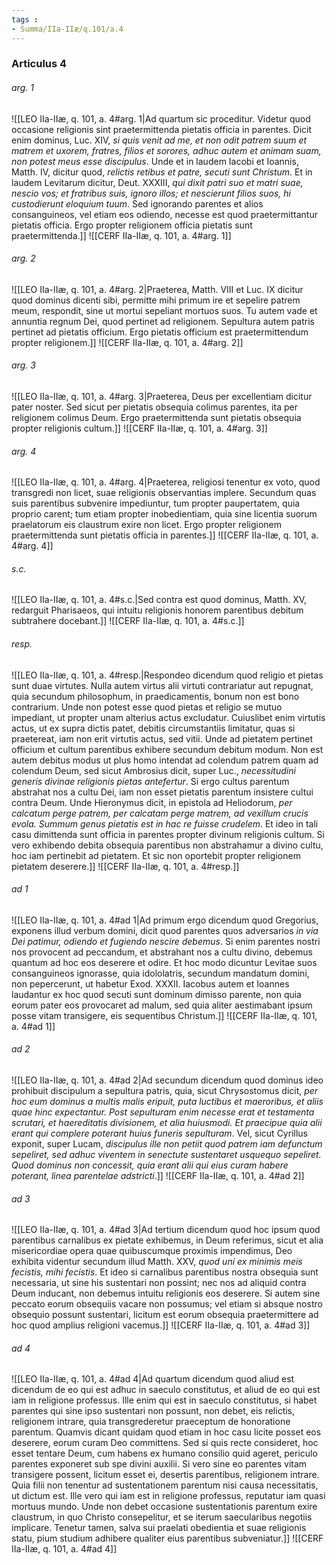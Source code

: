 ```yaml
---
tags : 
- Summa/IIa-IIæ/q.101/a.4
---
```


### Articulus 4

###### arg. 1
![[LEO IIa-IIæ, q. 101, a. 4#arg. 1|Ad quartum sic proceditur. Videtur quod occasione religionis sint praetermittenda pietatis officia in parentes. Dicit enim dominus, Luc. XIV, *si quis venit ad me, et non odit patrem suum et matrem et uxorem, fratres, filios et sorores, adhuc autem et animam suam, non potest meus esse discipulus*. Unde et in laudem Iacobi et Ioannis, Matth. IV, dicitur quod, *relictis retibus et patre, secuti sunt Christum*. Et in laudem Levitarum dicitur, Deut. XXXIII, *qui dixit patri suo et matri suae, nescio vos; et fratribus suis, ignoro illos; et nescierunt filios suos, hi custodierunt eloquium tuum*. Sed ignorando parentes et alios consanguineos, vel etiam eos odiendo, necesse est quod praetermittantur pietatis officia. Ergo propter religionem officia pietatis sunt praetermittenda.]]
![[CERF IIa-IIæ, q. 101, a. 4#arg. 1]]

###### arg. 2
![[LEO IIa-IIæ, q. 101, a. 4#arg. 2|Praeterea, Matth. VIII et Luc. IX dicitur quod dominus dicenti sibi, permitte mihi primum ire et sepelire patrem meum, respondit, sine ut mortui sepeliant mortuos suos. Tu autem vade et annuntia regnum Dei, quod pertinet ad religionem. Sepultura autem patris pertinet ad pietatis officium. Ergo pietatis officium est praetermittendum propter religionem.]]
![[CERF IIa-IIæ, q. 101, a. 4#arg. 2]]

###### arg. 3
![[LEO IIa-IIæ, q. 101, a. 4#arg. 3|Praeterea, Deus per excellentiam dicitur pater noster. Sed sicut per pietatis obsequia colimus parentes, ita per religionem colimus Deum. Ergo praetermittenda sunt pietatis obsequia propter religionis cultum.]]
![[CERF IIa-IIæ, q. 101, a. 4#arg. 3]]

###### arg. 4
![[LEO IIa-IIæ, q. 101, a. 4#arg. 4|Praeterea, religiosi tenentur ex voto, quod transgredi non licet, suae religionis observantias implere. Secundum quas suis parentibus subvenire impediuntur, tum propter paupertatem, quia proprio carent; tum etiam propter inobedientiam, quia sine licentia suorum praelatorum eis claustrum exire non licet. Ergo propter religionem praetermittenda sunt pietatis officia in parentes.]]
![[CERF IIa-IIæ, q. 101, a. 4#arg. 4]]

###### s.c.
![[LEO IIa-IIæ, q. 101, a. 4#s.c.|Sed contra est quod dominus, Matth. XV, redarguit Pharisaeos, qui intuitu religionis honorem parentibus debitum subtrahere docebant.]]
![[CERF IIa-IIæ, q. 101, a. 4#s.c.]]

###### resp.
![[LEO IIa-IIæ, q. 101, a. 4#resp.|Respondeo dicendum quod religio et pietas sunt duae virtutes. Nulla autem virtus alii virtuti contrariatur aut repugnat, quia secundum philosophum, in praedicamentis, bonum non est bono contrarium. Unde non potest esse quod pietas et religio se mutuo impediant, ut propter unam alterius actus excludatur. Cuiuslibet enim virtutis actus, ut ex supra dictis patet, debitis circumstantiis limitatur, quas si praetereat, iam non erit virtutis actus, sed vitii. Unde ad pietatem pertinet officium et cultum parentibus exhibere secundum debitum modum. Non est autem debitus modus ut plus homo intendat ad colendum patrem quam ad colendum Deum, sed sicut Ambrosius dicit, super Luc., *necessitudini generis divinae religionis pietas antefertur*. Si ergo cultus parentum abstrahat nos a cultu Dei, iam non esset pietatis parentum insistere cultui contra Deum. Unde Hieronymus dicit, in epistola ad Heliodorum, *per calcatum perge patrem, per calcatam perge matrem, ad vexillum crucis evola. Summum genus pietatis est in hac re fuisse crudelem*. Et ideo in tali casu dimittenda sunt officia in parentes propter divinum religionis cultum. Si vero exhibendo debita obsequia parentibus non abstrahamur a divino cultu, hoc iam pertinebit ad pietatem. Et sic non oportebit propter religionem pietatem deserere.]]
![[CERF IIa-IIæ, q. 101, a. 4#resp.]]

###### ad 1
![[LEO IIa-IIæ, q. 101, a. 4#ad 1|Ad primum ergo dicendum quod Gregorius, exponens illud verbum domini, dicit quod parentes quos adversarios *in via Dei patimur, odiendo et fugiendo nescire debemus*. Si enim parentes nostri nos provocent ad peccandum, et abstrahant nos a cultu divino, debemus quantum ad hoc eos deserere et odire. Et hoc modo dicuntur Levitae suos consanguineos ignorasse, quia idololatris, secundum mandatum domini, non pepercerunt, ut habetur Exod. XXXII. Iacobus autem et Ioannes laudantur ex hoc quod secuti sunt dominum dimisso parente, non quia eorum pater eos provocaret ad malum, sed quia aliter aestimabant ipsum posse vitam transigere, eis sequentibus Christum.]]
![[CERF IIa-IIæ, q. 101, a. 4#ad 1]]

###### ad 2
![[LEO IIa-IIæ, q. 101, a. 4#ad 2|Ad secundum dicendum quod dominus ideo prohibuit discipulum a sepultura patris, quia, sicut Chrysostomus dicit, *per hoc eum dominus a multis malis eripuit, puta luctibus et maeroribus, et aliis quae hinc expectantur. Post sepulturam enim necesse erat et testamenta scrutari, et haereditatis divisionem, et alia huiusmodi. Et praecipue quia alii erant qui complere poterant huius funeris sepulturam*. Vel, sicut Cyrillus exponit, super Lucam, *discipulus ille non petiit quod patrem iam defunctum sepeliret, sed adhuc viventem in senectute sustentaret usquequo sepeliret. Quod dominus non concessit, quia erant alii qui eius curam habere poterant, linea parentelae adstricti*.]]
![[CERF IIa-IIæ, q. 101, a. 4#ad 2]]

###### ad 3
![[LEO IIa-IIæ, q. 101, a. 4#ad 3|Ad tertium dicendum quod hoc ipsum quod parentibus carnalibus ex pietate exhibemus, in Deum referimus, sicut et alia misericordiae opera quae quibuscumque proximis impendimus, Deo exhibita videntur secundum illud Matth. XXV, *quod uni ex minimis meis fecistis, mihi fecistis*. Et ideo si carnalibus parentibus nostra obsequia sunt necessaria, ut sine his sustentari non possint; nec nos ad aliquid contra Deum inducant, non debemus intuitu religionis eos deserere. Si autem sine peccato eorum obsequiis vacare non possumus; vel etiam si absque nostro obsequio possunt sustentari, licitum est eorum obsequia praetermittere ad hoc quod amplius religioni vacemus.]]
![[CERF IIa-IIæ, q. 101, a. 4#ad 3]]

###### ad 4
![[LEO IIa-IIæ, q. 101, a. 4#ad 4|Ad quartum dicendum quod aliud est dicendum de eo qui est adhuc in saeculo constitutus, et aliud de eo qui est iam in religione professus. Ille enim qui est in saeculo constitutus, si habet parentes qui sine ipso sustentari non possunt, non debet, eis relictis, religionem intrare, quia transgrederetur praeceptum de honoratione parentum. Quamvis dicant quidam quod etiam in hoc casu licite posset eos deserere, eorum curam Deo committens. Sed si quis recte consideret, hoc esset tentare Deum, cum habens ex humano consilio quid ageret, periculo parentes exponeret sub spe divini auxilii. Si vero sine eo parentes vitam transigere possent, licitum esset ei, desertis parentibus, religionem intrare. Quia filii non tenentur ad sustentationem parentum nisi causa necessitatis, ut dictum est. Ille vero qui iam est in religione professus, reputatur iam quasi mortuus mundo. Unde non debet occasione sustentationis parentum exire claustrum, in quo Christo consepelitur, et se iterum saecularibus negotiis implicare. Tenetur tamen, salva sui praelati obedientia et suae religionis statu, pium studium adhibere qualiter eius parentibus subveniatur.]]
![[CERF IIa-IIæ, q. 101, a. 4#ad 4]]

